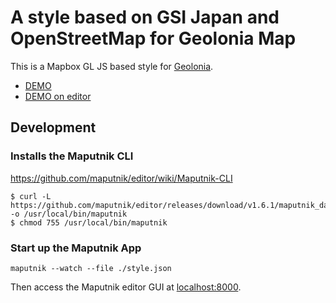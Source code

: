 # A style based on GSI Japan and OpenStreetMap for Geolonia Map

This is a Mapbox GL JS based style for [Geolonia](https://geolonia.com/).

- [DEMO](https://geolonia.github.io/preview?style=geolonia/dianthus)
- [DEMO on editor](https://editor.geolonia.com/?style=https://raw.githubusercontent.com/geolonia/dianthus/master/style.json)

## Development

### Installs the Maputnik CLI

https://github.com/maputnik/editor/wiki/Maputnik-CLI

```
$ curl -L https://github.com/maputnik/editor/releases/download/v1.6.1/maputnik_darwin -o /usr/local/bin/maputnik
$ chmod 755 /usr/local/bin/maputnik
```

### Start up the Maputnik App

```
maputnik --watch --file ./style.json
```

Then access the Maputnik editor GUI at [localhost:8000](https://localhost:8000/).
